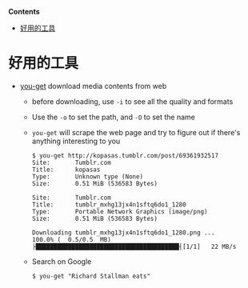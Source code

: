 <!-- START doctoc generated TOC please keep comment here to allow auto update -->
<!-- DON'T EDIT THIS SECTION, INSTEAD RE-RUN doctoc TO UPDATE -->
**Contents**

- [好用的工具](#%E5%A5%BD%E7%94%A8%E7%9A%84%E5%B7%A5%E5%85%B7)

<!-- END doctoc generated TOC please keep comment here to allow auto update -->

# 好用的工具

- [you-get](https://github.com/soimort/you-get) download media contents from web

  - before downloading, use `-i` to see all the quality and formats 

  - Use the `-o` to set the path, and `-O` to set the name 

  - `you-get` will scrape the web page and try to figure out if there's anything interesting to you

    ```shell
    $ you-get http://kopasas.tumblr.com/post/69361932517
    Site:       Tumblr.com
    Title:      kopasas
    Type:       Unknown type (None)
    Size:       0.51 MiB (536583 Bytes)
    
    Site:       Tumblr.com
    Title:      tumblr_mxhg13jx4n1sftq6do1_1280
    Type:       Portable Network Graphics (image/png)
    Size:       0.51 MiB (536583 Bytes)
    
    Downloading tumblr_mxhg13jx4n1sftq6do1_1280.png ...
    100.0% (  0.5/0.5  MB) ├████████████████████████████████████████┤[1/1]   22 MB/s
    ```

  - Search on Google

    ```shell
    $ you-get "Richard Stallman eats"
    ```